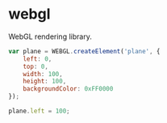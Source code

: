 # webgl
WebGL rendering library.

```javascript
var plane = WEBGL.createElement('plane', {
	left: 0,
	top: 0,
	width: 100,
	height: 100,
	backgroundColor: 0xFF0000
});

plane.left = 100;
```
